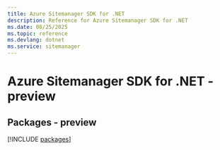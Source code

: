```yaml
---
title: Azure Sitemanager SDK for .NET
description: Reference for Azure Sitemanager SDK for .NET
ms.date: 08/25/2025
ms.topic: reference
ms.devlang: dotnet
ms.service: sitemanager
---
```

# Azure Sitemanager SDK for .NET - preview
## Packages - preview
[!INCLUDE [packages](sitemanager-index.md)]